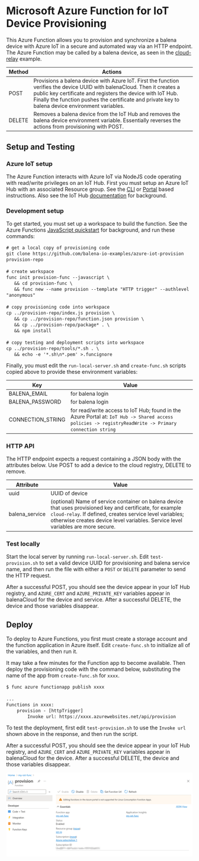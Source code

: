 # Microsoft Azure Function for IoT Device Provisioning
This Azure Function allows you to provision and synchronize a balena device with Azure IoT in a secure and automated way via an HTTP endpoint. The Azure Function may be called by a balena device, as seen in the [cloud-relay](https://github.com/balena-io-examples/cloud-relay) example.

| Method | Actions |
|---------|---------|
| POST | Provisions a balena device with Azure IoT. First the function verifies the device UUID with balenaCloud. Then it creates a public key certificate and registers the device with IoT Hub. Finally the function pushes the certificate and private key to balena device environment variables. |
| DELETE | Removes a balena device from the IoT Hub and removes the balena device environment variable. Essentially reverses the actions from provisioning with POST. |

## Setup and Testing
### Azure IoT setup
The Azure Function interacts with Azure IoT via NodeJS code operating with read/write privileges on an IoT Hub. First you must setup an Azure IoT Hub with an associated Resource group. See the [CLI](https://docs.microsoft.com/en-us/azure/iot-develop/quickstart-send-telemetry-iot-hub?pivots=programming-language-nodejs#create-an-iot-hub) or [Portal](https://docs.microsoft.com/en-us/azure/iot-hub/iot-hub-node-node-device-management-get-started#create-an-iot-hub) based instructions. Also see the IoT Hub [documentation](https://docs.microsoft.com/en-us/azure/iot-hub/) for background.

### Development setup
To get started, you must set up a workspace to build the function. See the Azure Functions [JavaScript quickstart](https://docs.microsoft.com/en-us/azure/azure-functions/create-first-function-cli-node) for background, and run these commands:

```
# get a local copy of provisioning code
git clone https://github.com/balena-io-examples/azure-iot-provision provision-repo

# create workspace
func init provision-func --javascript \
   && cd provision-func \
   && func new --name provision --template "HTTP trigger" --authlevel "anonymous"

# copy provisioning code into workspace
cp ../provision-repo/index.js provision \
   && cp ../provision-repo/function.json provision \
   && cp ../provision-repo/package* . \
   && npm install

# copy testing and deployment scripts into workspace
cp ../provision-repo/tools/*.sh . \
   && echo -e '*.sh\n*.pem' >.funcignore
```

Finally, you must edit the `run-local-server.sh` and `create-func.sh` scripts copied above to provide these environment variables:

|    Key      |    Value    |
|-------------|-------------|
| BALENA_EMAIL | for balena login |
| BALENA_PASSWORD | for balena login |
| CONNECTION_STRING | for read/write access to IoT Hub; found in the Azure Portal at: `IoT Hub -> Shared access policies -> registryReadWrite -> Primary connection string` |

### HTTP API
The HTTP endpoint expects a request containing a JSON body with the attributes below. Use POST to add a device to the cloud registry, DELETE to remove.

| Attribute | Value |
|-----------|-------|
| uuid | UUID of device  |
| balena_service | (optional) Name of service container on balena device that uses provisioned key and certificate, for example `cloud-relay`. If defined, creates service level variables; otherwise creates device level variables. Service level variables are more secure. |

### Test locally
Start the local server by running `run-local-server.sh`.
Edit `test-provision.sh` to set a valid device UUID for provisioning and balena service name, and then run the file with either a `POST` or `DELETE` parameter to send the HTTP request.

After a successful POST, you should see the device appear in your IoT Hub registry, and `AZURE_CERT` and `AZURE_PRIVATE_KEY` variables appear in balenaCloud for the device and service. After a successful DELETE, the device and those variables disappear.

## Deploy
To deploy to Azure Functions, you first must create a storage account and the function application in Azure itself. Edit `create-func.sh` to initialize all of the variables, and then run it.

It may take a few minutes for the Function app to become available. Then deploy the provisioning code with the command below, substituting the name of the app from `create-func.sh` for `xxxx`.

```
$ func azure functionapp publish xxxx

...
Functions in xxxx:
    provision - [httpTrigger]
        Invoke url: https://xxxx.azurewebsites.net/api/provision
```

To test the deployment, first edit `test-provision.sh` to use the `Invoke url` shown above in the response, and then run the script.

After a successful POST, you should see the device appear in your IoT Hub registry, and `AZURE_CERT` and `AZURE_PRIVATE_KEY` variables appear in balenaCloud for the device. After a successful DELETE, the device and those variables disappear.

![Alt text](doc/azure-function.png)
